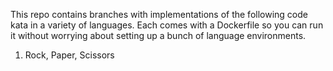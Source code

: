 This repo contains branches with implementations of the following code kata in a variety of languages.
Each comes with a Dockerfile so you can run it without worrying about setting up a bunch of language environments.

1. Rock, Paper, Scissors